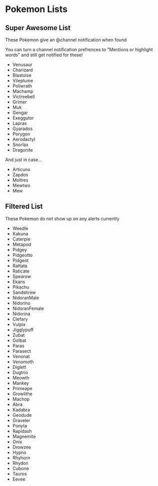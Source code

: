 # Pokemon Lists

## Super Awesome List

These Pokemon give an @channel notification when found

You can turn a channel notification prefrences to "Mentions or highlight words" and still get notified for these!

- Venusaur
- Charizard
- Blastoise
- Vileplume
- Poliwrath
- Machamp
- Victreebell
- Grimer
- Muk
- Gengar
- Exeggutor
- Lapras
- Gyarados
- Porygon
- Aerodactyl
- Snorlax
- Dragonite

And just in case...

- Articuno
- Zapdos
- Moltres
- Mewtwo
- Mew

## Filtered List

These Pokemon do not show up on any alerts currently

- Weedle
- Kakuna
- Caterpie
- Metapod
- Pidgey
- Pidgeotto
- Pidgeot
- Rattata
- Raticate
- Spearow
- Ekans
- Pikachu
- Sandshrew
- NidoranMale
- Nidorino
- NidoranFemale
- Nidorina
- Clefary
- Vulpix
- Jigglypuff
- Zubat
- Golbat
- Paras
- Parasect
- Venonat
- Venomoth
- Diglett
- Dugtrio
- Meowth
- Mankey
- Primeape
- Growlithe
- Machop
- Abra
- Kadabra
- Geodude
- Graveler
- Ponyta
- Rapidash
- Magnemite
- Onix
- Drowzee
- Hypno
- Rhyhorn
- Rhydon
- Cubone
- Tauros
- Eevee
